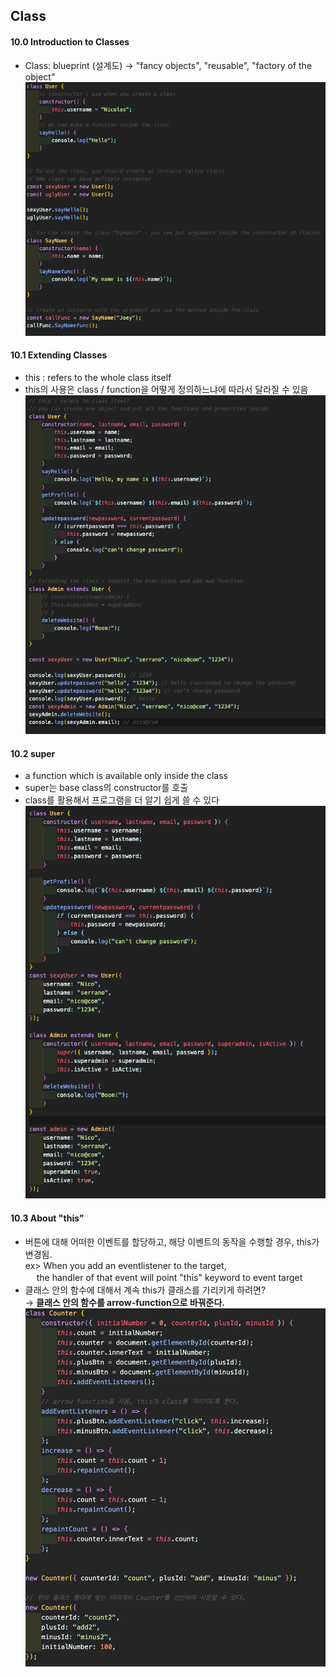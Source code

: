 ## Class

#### 10.0 Introduction to Classes

- Class: blueprint (설계도) → "fancy objects", "reusable", "factory of the object"
  <img src="./img/capture10-1.png" width="800px">

#### 10.1 Extending Classes

- this : refers to the whole class itself
- this의 사용은 class / function을 어떻게 정의하느냐에 따라서 달라질 수 있음
  <img src="./img/capture10-2.png" width="800px">

#### 10.2 super

- a function which is available only inside the class
- super는 base class의 constructor를 호출
- class를 활용해서 프로그램을 더 알기 쉽게 쓸 수 있다  
  <img src="./img/capture10-3.png" width="800px">

#### 10.3 About "this"

- 버튼에 대해 어떠한 이벤트를 할당하고, 해당 이벤트의 동작을 수행할 경우, this가 변경됨.  
  ex> When you add an eventlistener to the target,  
   　 the handler of that event will point "this" keyword to event target
- 클래스 안의 함수에 대해서 계속 this가 클래스를 가리키게 하려면?  
  → **클래스 안의 함수를 arrow-function으로 바꿔준다.**  
  <img src="./img/capture10-4.png" width="800px">

